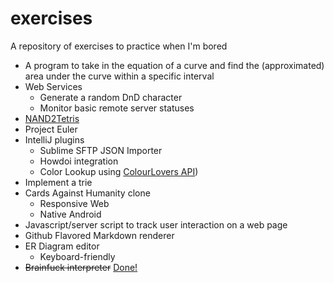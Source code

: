 exercises
=========

A repository of exercises to practice when I'm bored

* A program to take in the equation of a curve and find the (approximated) area under the curve within a specific interval
* Web Services
  * Generate a random DnD character
  * Monitor basic remote server statuses
* [NAND2Tetris](http://www.nand2tetris.org)
* Project Euler
* IntelliJ plugins
  * Sublime SFTP JSON Importer
  * Howdoi integration
  * Color Lookup using [ColourLovers API](http://www.colourlovers.com/api))
* Implement a trie
* Cards Against Humanity clone
  * Responsive Web
  * Native Android
* Javascript/server script to track user interaction on a web page
* Github Flavored Markdown renderer
* ER Diagram editor
  * Keyboard-friendly
* ~~Brainfuck interpreter~~ [Done!](https://www.github.com/Deathnerd/pyfck)
